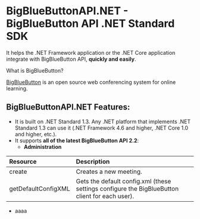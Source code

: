 # BigBlueButtonAPI.NET - BigBlueButton API .NET Standard SDK
It helps the .NET Framework application or the .NET Core application integrate with BigBlueButton API, **quickly and easily**.

What is BigBlueButton?

[BigBlueButton](http://bigbluebutton.org) is an open source web conferencing system for online learning.
## BigBlueButtonAPI.NET Features:
- It is built on .NET Standard 1.3. Any .NET platform that implements .NET Standard 1.3 can use it (.NET Framework 4.6 and higher, .NET Core 1.0 and higher, etc.).
- It supports **all of the latest BigBlueButton API 2.2**:
  - **Administration**  

|Resource|Description|
|:---------|:------------|
|create|Creates a new meeting.|
|getDefaultConfigXML|Gets the default config.xml (these settings configure the BigBlueButton client for each user).|

  - aaaa

